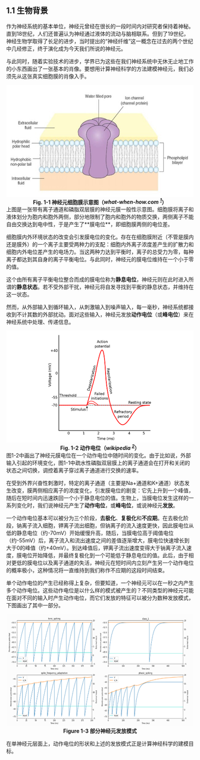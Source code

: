 ## 1.1 生物背景

作为神经系统的基本单位，神经元曾经在很长的一段时间内对研究者保持着神秘。直到18世纪，人们还普遍认为神经通过液体的流动与脑相联系。但到了19世纪，神经生物学取得了长足的进步，当时提出的“神经纤维”这一概念在过去的两个世纪中几经修正，终于演化成为今天我们所说的神经元。

与此同时，随着实验技术的进步，学界已为这些在我们神经系统中无休无止地工作的小东西画出了一张基本的肖像。要想用计算神经科学的方法建模神经元，我们必须先从这张真实细胞膜的肖像入手。

<center><img src="../../figs/neus/neuron_membrane.png" width="584" height="300">	</center>

<center><b> Fig. 1-1 神经元细胞膜示意图（<cite id="reffn_1">what-when-how.com <sup><a href="#fn_1">1</a></sup></cite>） </b></center>
上图是一张带有离子通道和磷脂双层膜的神经元膜一般性示意图。细胞膜将离子和液体划分为胞内和胞外两侧，部分地限制了胞内和胞外的物质交换，两侧离子不能自由交换达到电中性，于是产生了**膜电位**，即细胞膜两侧的电位差。

细胞膜内外环境状态的改变会引发膜电位的变化。存在在细胞膜附近（不管是膜内还是膜外）的一个离子主要受两种力的支配：细胞内外离子浓度差产生的扩散力和细胞内外电位差产生的电场力。当这两种力达到平衡时，离子的总受力为零，每种离子都达到其自身的离子平衡电位。与此同时，神经元的膜电位维持在一个小于零的值。

这个由所有离子平衡电位整合而成的膜电位称为**静息电位**，神经元则在此时进入所谓的**静息状态**。若不受外部干扰，神经元将自发寻找到平衡的静息状态，并维持在这一状态。

然而，从外部输入到循环输入，从刺激输入到噪声输入，每一毫秒，神经系统都接收到不计其数的外部扰动。面对这些输入，神经元发放**动作电位**（或**峰电位**）来在神经系统中处理、传递信息。

<center><img src="../../figs/neus/action_potential.png" width="533" height="300">	</center>

<center><b> Fig. 1-2 动作电位（<cite id="reffn_2">wikipedia <sup><a href="#fn_2">2</a></sup></cite>） </b></center>
图1-2中画出了神经元膜电位在一个动作电位中随时间的变化。由于比如说，外部输入引起的环境变化，图1-1中疏水性磷脂双层膜上的离子通道会在打开和关闭的状态之间切换，调控着离子穿过离子通道进行交换的速率。

在受到外界兴奋性刺激时，特定的离子通道（主要是Na+通道和K+通道）状态发生改变，膜两侧相应离子的浓度变化，引发膜电位的剧变：它先上升到一个峰值，随后在短时间内迅速跌回一个小于静息电位的值。生物上，当膜电位发生这样的一系列变化时，我们说神经元产生了**动作电位**，或**峰电位**，或说神经元**发放**。

一个动作电位基本可以被分为三个阶段，**去极化**、**复极化**和**不应期**。在去极化阶段，钠离子流入细胞，钾离子流出细胞，但钠离子的流入速度更快，因此膜电位从低的静息电位（约-70mV）开始缓慢升高，随后，当膜电位高于阈值电位（约-55mV）后，离子流入和流出速度之间的差值逐渐增大，膜电位快速增长到大于0的峰值（约+40mV）。到达峰值后，钾离子流出速度变得大于钠离子流入速度，膜电位开始降低，并最终复极化到一个可能低于静息电位的值。此后，由于相对更低的膜电位以及离子通道的失活，神经元在短时间内立刻产生另一个动作电位的概率极小，这种情况将一直维持到我们称作不应期的这段时间结束。

单个动作电位的产生已经称得上复杂，但要知道，一个神经元可以在一秒之内产生多个动作电位。这些动作电位是以什么样的模式被产生的？不同类型的神经元可能在面对不同的输入时产生动作电位，而它们发放的特征可以被分为数种发放模式，下图画出了其中一部分。

<center><img src="../../figs/neus/multiple_firing_pattern.png" width="600" height="300">	</center>

<center><b>Figure 1-3 部分神经元发放模式</b></center>

在单神经元层面上，动作电位的形状和上述的发放模式正是计算神经科学的建模目标。



[^ 1]: TODO
[^ 2 ]: TODO